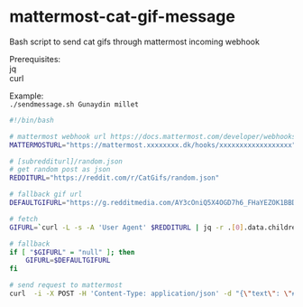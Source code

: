 # mattermost-cat-gif-message
Bash script to send cat gifs through mattermost incoming webhook

Prerequisites:  
jq  
curl  

Example:  
`./sendmessage.sh Gunaydin millet`

```bash
#!/bin/bash

# mattermost webhook url https://docs.mattermost.com/developer/webhooks-incoming.html
MATTERMOSTURL="https://mattermost.xxxxxxxx.dk/hooks/xxxxxxxxxxxxxxxxxx"

# [subredditurl]/random.json
# get random post as json
REDDITURL="https://reddit.com/r/CatGifs/random.json"

# fallback gif url
DEFAULTGIFURL="https://g.redditmedia.com/AY3cOniQ5X4OGD7h6_FHaYEZOK1BBDB3oDjNyb_YFM8.gif?s=24b8400bc3714e4d574132a7fb923bb8"

# fetch
GIFURL=`curl -L -s -A 'User Agent' $REDDITURL | jq -r .[0].data.children[0].data.preview.images[0].variants.gif.source.url`

# fallback
if [ "$GIFURL" = "null" ]; then
    GIFURL=$DEFAULTGIFURL
fi

# send request to mattermost
curl  -i -X POST -H 'Content-Type: application/json' -d "{\"text\": \"# $@ \n![kedicik](${GIFURL})\"}" $MATTERMOSTURL 
```
